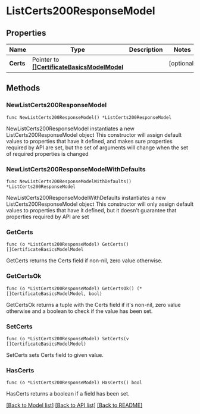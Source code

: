 # ListCerts200ResponseModel

## Properties

Name | Type | Description | Notes
------------ | ------------- | ------------- | -------------
**Certs** | Pointer to [**[]CertificateBasicsModelModel**](CertificateBasicsModelModel.md) |  | [optional] 

## Methods

### NewListCerts200ResponseModel

`func NewListCerts200ResponseModel() *ListCerts200ResponseModel`

NewListCerts200ResponseModel instantiates a new ListCerts200ResponseModel object
This constructor will assign default values to properties that have it defined,
and makes sure properties required by API are set, but the set of arguments
will change when the set of required properties is changed

### NewListCerts200ResponseModelWithDefaults

`func NewListCerts200ResponseModelWithDefaults() *ListCerts200ResponseModel`

NewListCerts200ResponseModelWithDefaults instantiates a new ListCerts200ResponseModel object
This constructor will only assign default values to properties that have it defined,
but it doesn't guarantee that properties required by API are set

### GetCerts

`func (o *ListCerts200ResponseModel) GetCerts() []CertificateBasicsModelModel`

GetCerts returns the Certs field if non-nil, zero value otherwise.

### GetCertsOk

`func (o *ListCerts200ResponseModel) GetCertsOk() (*[]CertificateBasicsModelModel, bool)`

GetCertsOk returns a tuple with the Certs field if it's non-nil, zero value otherwise
and a boolean to check if the value has been set.

### SetCerts

`func (o *ListCerts200ResponseModel) SetCerts(v []CertificateBasicsModelModel)`

SetCerts sets Certs field to given value.

### HasCerts

`func (o *ListCerts200ResponseModel) HasCerts() bool`

HasCerts returns a boolean if a field has been set.


[[Back to Model list]](../README.md#documentation-for-models) [[Back to API list]](../README.md#documentation-for-api-endpoints) [[Back to README]](../README.md)


